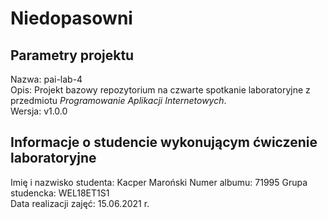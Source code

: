 # Niedopasowni

## Parametry projektu

Nazwa:  pai-lab-4  
Opis:   Projekt bazowy repozytorium na czwarte spotkanie laboratoryjne z przedmiotu *Programowanie Aplikacji Internetowych*.  
Wersja: v1.0.0  

## Informacje o studencie wykonującym ćwiczenie laboratoryjne

Imię i nazwisko studenta:   Kacper Maroński
Numer albumu:               71995
Grupa studencka:            WEL18ET1S1  
Data realizacji zajęć:      15.06.2021 r.  
